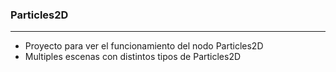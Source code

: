 ### Particles2D
---
* Proyecto para ver el funcionamiento del nodo Particles2D
* Multiples escenas con distintos tipos de Particles2D
